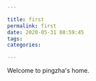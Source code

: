 ```yaml
---

title: first
permalink: first
date: 2020-05-31 08:59:45
tags:
categories:

---
```


Welcome to pingzha's home.
